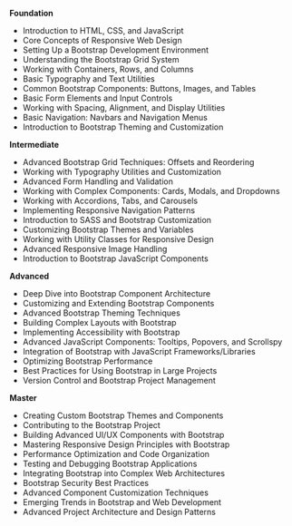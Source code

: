 **Foundation**

*   Introduction to HTML, CSS, and JavaScript
*   Core Concepts of Responsive Web Design
*   Setting Up a Bootstrap Development Environment
*   Understanding the Bootstrap Grid System
*   Working with Containers, Rows, and Columns
*   Basic Typography and Text Utilities
*   Common Bootstrap Components: Buttons, Images, and Tables
*   Basic Form Elements and Input Controls
*   Working with Spacing, Alignment, and Display Utilities
*   Basic Navigation: Navbars and Navigation Menus
*   Introduction to Bootstrap Theming and Customization

**Intermediate**

*   Advanced Bootstrap Grid Techniques: Offsets and Reordering
*   Working with Typography Utilities and Customization
*   Advanced Form Handling and Validation
*   Working with Complex Components: Cards, Modals, and Dropdowns
*   Working with Accordions, Tabs, and Carousels
*   Implementing Responsive Navigation Patterns
*   Introduction to SASS and Bootstrap Customization
*   Customizing Bootstrap Themes and Variables
*   Working with Utility Classes for Responsive Design
*   Advanced Responsive Image Handling
*   Introduction to Bootstrap JavaScript Components

**Advanced**

*   Deep Dive into Bootstrap Component Architecture
*   Customizing and Extending Bootstrap Components
*   Advanced Bootstrap Theming Techniques
*   Building Complex Layouts with Bootstrap
*   Implementing Accessibility with Bootstrap
*   Advanced JavaScript Components: Tooltips, Popovers, and Scrollspy
*   Integration of Bootstrap with JavaScript Frameworks/Libraries
*   Optimizing Bootstrap Performance
*   Best Practices for Using Bootstrap in Large Projects
*   Version Control and Bootstrap Project Management

**Master**

*   Creating Custom Bootstrap Themes and Components
*   Contributing to the Bootstrap Project
*   Building Advanced UI/UX Components with Bootstrap
*   Mastering Responsive Design Principles with Bootstrap
*   Performance Optimization and Code Organization
*   Testing and Debugging Bootstrap Applications
*   Integrating Bootstrap into Complex Web Architectures
*   Bootstrap Security Best Practices
*   Advanced Component Customization Techniques
*   Emerging Trends in Bootstrap and Web Development
*   Advanced Project Architecture and Design Patterns

